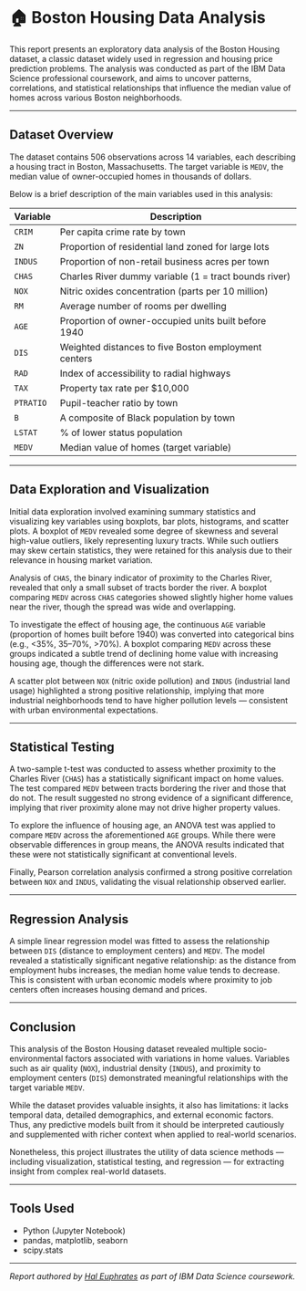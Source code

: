 # 🏠 Boston Housing Data Analysis

This report presents an exploratory data analysis of the Boston Housing dataset, a classic dataset widely used in regression and housing price prediction problems. The analysis was conducted as part of the IBM Data Science professional coursework, and aims to uncover patterns, correlations, and statistical relationships that influence the median value of homes across various Boston neighborhoods.

---

## Dataset Overview

The dataset contains 506 observations across 14 variables, each describing a housing tract in Boston, Massachusetts. The target variable is `MEDV`, the median value of owner-occupied homes in thousands of dollars.

Below is a brief description of the main variables used in this analysis:

| Variable | Description |
|----------|-------------|
| `CRIM`   | Per capita crime rate by town |
| `ZN`     | Proportion of residential land zoned for large lots |
| `INDUS`  | Proportion of non-retail business acres per town |
| `CHAS`   | Charles River dummy variable (1 = tract bounds river) |
| `NOX`    | Nitric oxides concentration (parts per 10 million) |
| `RM`     | Average number of rooms per dwelling |
| `AGE`    | Proportion of owner-occupied units built before 1940 |
| `DIS`    | Weighted distances to five Boston employment centers |
| `RAD`    | Index of accessibility to radial highways |
| `TAX`    | Property tax rate per $10,000 |
| `PTRATIO`| Pupil-teacher ratio by town |
| `B`      | A composite of Black population by town |
| `LSTAT`  | % of lower status population |
| `MEDV`   | Median value of homes (target variable) |

---

## Data Exploration and Visualization

Initial data exploration involved examining summary statistics and visualizing key variables using boxplots, bar plots, histograms, and scatter plots. A boxplot of `MEDV` revealed some degree of skewness and several high-value outliers, likely representing luxury tracts. While such outliers may skew certain statistics, they were retained for this analysis due to their relevance in housing market variation.

Analysis of `CHAS`, the binary indicator of proximity to the Charles River, revealed that only a small subset of tracts border the river. A boxplot comparing `MEDV` across `CHAS` categories showed slightly higher home values near the river, though the spread was wide and overlapping.

To investigate the effect of housing age, the continuous `AGE` variable (proportion of homes built before 1940) was converted into categorical bins (e.g., <35%, 35–70%, >70%). A boxplot comparing `MEDV` across these groups indicated a subtle trend of declining home value with increasing housing age, though the differences were not stark.

A scatter plot between `NOX` (nitric oxide pollution) and `INDUS` (industrial land usage) highlighted a strong positive relationship, implying that more industrial neighborhoods tend to have higher pollution levels — consistent with urban environmental expectations.

---

## Statistical Testing

A two-sample t-test was conducted to assess whether proximity to the Charles River (`CHAS`) has a statistically significant impact on home values. The test compared `MEDV` between tracts bordering the river and those that do not. The result suggested no strong evidence of a significant difference, implying that river proximity alone may not drive higher property values.

To explore the influence of housing age, an ANOVA test was applied to compare `MEDV` across the aforementioned `AGE` groups. While there were observable differences in group means, the ANOVA results indicated that these were not statistically significant at conventional levels.

Finally, Pearson correlation analysis confirmed a strong positive correlation between `NOX` and `INDUS`, validating the visual relationship observed earlier.

---

## Regression Analysis

A simple linear regression model was fitted to assess the relationship between `DIS` (distance to employment centers) and `MEDV`. The model revealed a statistically significant negative relationship: as the distance from employment hubs increases, the median home value tends to decrease. This is consistent with urban economic models where proximity to job centers often increases housing demand and prices.

---

## Conclusion

This analysis of the Boston Housing dataset revealed multiple socio-environmental factors associated with variations in home values. Variables such as air quality (`NOX`), industrial density (`INDUS`), and proximity to employment centers (`DIS`) demonstrated meaningful relationships with the target variable `MEDV`.

While the dataset provides valuable insights, it also has limitations: it lacks temporal data, detailed demographics, and external economic factors. Thus, any predictive models built from it should be interpreted cautiously and supplemented with richer context when applied to real-world scenarios.

Nonetheless, this project illustrates the utility of data science methods — including visualization, statistical testing, and regression — for extracting insight from complex real-world datasets.

---

## Tools Used

- Python (Jupyter Notebook)
- pandas, matplotlib, seaborn
- scipy.stats

---

*Report authored by [Hal Euphrates](https://github.com/HalEuphrates) as part of IBM Data Science coursework.*
